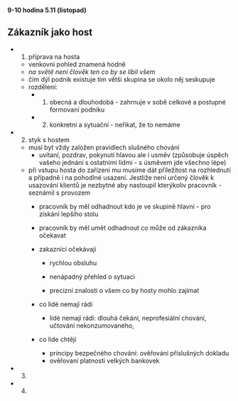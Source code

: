 #### 9-10 hodina																5.11 (listopad)

## Zákazník jako host
- 1. příprava na hosta
	- venkovní pohled znamená hodně
	- *na světě není člověk ten co by se líbil všem*
	- čím dýl podnik existuje tím větši skupina se okolo něj seskupuje
	- rozdělení: 
		- 1. obecná a dlouhodobá - zahrnuje v sobě celkové a postupné formovaní podniku
		- 2. konkretní a sytuační - neřikat, že to nemáme

- 2. styk s hostem
	- musí byt vždy založen pravidlech slušného chování 
		- uvítaní, pozdrav, pokynutí hlavou ale i usměv (způsobuje úspěch vašeho jednání s ostatními lidmi - s úsměvem jde všechno lépe)
	- při vstupu hosta do zařízení mu musíme dát příležitost na rozhlednutí a případně i na pohodlné usazení. Jestliže není určený člověk k usazování klientů je nezbytné aby nastoupil kterýkoliv pracovník - seznámil s provozem
		- pracovník by měl odhadnout kdo je ve skupině hlavní - pro získání lepšího stolu
		- pracovník by měl umět odhadnout co může od zákazníka očekavat
		- zakaznící očekávají 
			- rychlou obsluhu

			- nenápadný přehled o sytuaci 
			- precizní znalosti o všem co by hosty mohlo zajímat
		- co lidé nemají rádi
			- lidé nemají rádi: dlouhá čekání, neprofesiální chování, učtování nekonzumovaného, 

		- co lide chtějí
			- principy bezpečného chování: ověřování  příslušných dokladu 
			- ověřovaní platnosti velkých bankovek 

- 3.

- 4. 






